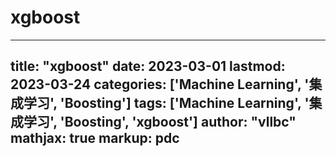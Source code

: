 # xgboost

---
title: "xgboost"
date: 2023-03-01
lastmod: 2023-03-24
categories: ['Machine Learning', '集成学习', 'Boosting']
tags: ['Machine Learning', '集成学习', 'Boosting', 'xgboost']
author: "vllbc"
mathjax: true
markup: pdc
---

